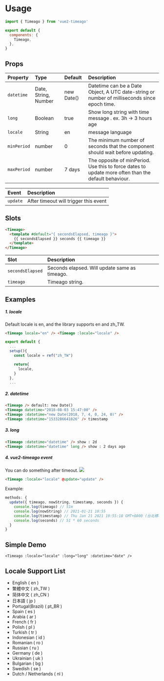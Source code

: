 # Usage

```js
import { Timeago } from 'vue2-timeago'

export default {
  components: {
    Timeago,
  },
}
```

## Props

| Property    | Type                 | Default    | Description                                                                                         |
| :---------- | :------------------- | :--------- | :-------------------------------------------------------------------------------------------------- |
| `datetime`  | Date, String, Number | new Date() | Datetime can be a Date Object, A UTC date-string or number of milliseconds since epoch time.        |
| `long`      | Boolean              | true       | Show long string with time message . ex. 3h -> 3 hours age                                          |
| `locale`    | String               | en         | message language                                                                                    |
| `minPeriod` | number               | 0          | The minimum number of seconds that the component should wait before updating.                       |
| `maxPeriod` | number               | 7 days     | The opposite of minPeriod. Use this to force dates to update more often than the default behaviour. |

| Event    | Description                           |
| :------- | :------------------------------------ |
| `update` | After timeout will trigger this event |

## Slots

```html
<Timeago>
  <template #default="{ secondsElapsed, timeago }">
    {{ secondsElapsed }} seconds {{ timeago }}
  </template>
</Timeago>
```

| Slot             | Description                                   |
| :--------------- | :-------------------------------------------- |
| `secondsElapsed` | Seconds elapsed. Will update same as timeago. |
| `timeago`        | Timeago string.                               |

## Examples

##### 1. locale

Default locale is en, and the library supports en and zh_TW.

```html
<Timeago locale="en" /> <Timeago :locale="locale" />
```

```js
export default {
  ...
  setup(){
    const locale = ref("zh_TW")

    return{
      locale,
    }
  },
  ...
```

##### 2. datetime

```html
<Timeago /> default: new Date()
<Timeago datetime="2018-08-03 15:47:00" />
<Timeago :datetime="new Date(2018, 7, 4, 0, 24, 0)" />
<Timeago :datetime="1533286641826" /> timestamp
```

##### 3. long

```html
<Timeago :datetime="datetime" /> show : 2d
<Timeago :datetime="datetime" long /> show : 2 days ago
```

##### 4. vue2-timeago event

You can do something after timeout.
<img src="https://i.imgur.com/V1K6Xa2.gif"/>

```html
<Timeago :locale="locale" @update="update" />
```

Example:

```javascript
methods: {
  update({ timeago, nowString, timestamp, seconds }) {
    console.log(timeago) // 51m
    console.log(nowString) // 2021-01-21 10:55
    console.log(timestamp) // Thu Jan 21 2021 10:55:18 GMT+0800 (台北標準時間)
    console.log(seconds) // 51 * 60 seconds
  }
}
```

## Simple Demo

<ClientOnly>
  <TimeagoExample />
</ClientOnly>

```vue
<Timeago :locale="locale" :long="long" :datetime="date" />
```

<script setup>
import TimeagoExample from './TimeagoExample.vue'
</script>

## Locale Support List

- English ( en )
- 繁體中文 ( zh_TW )
- 简体中文 ( zh_CN )
- 日本語 ( jp )
- Portugal(Brazil) ( pt_BR )
- Spain ( es )
- Arabia ( ar )
- French ( fr )
- Polish ( pl )
- Turkish ( tr )
- Indonesian ( id )
- Romanian ( ro )
- Russian ( ru )
- Germany ( de )
- Ukrainian ( uk )
- Bulgarian ( bg )
- Swedish ( se )
- Dutch / Netherlands ( nl )
